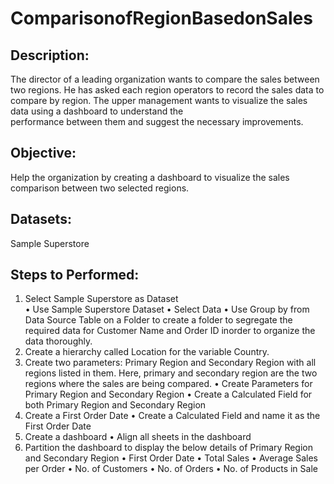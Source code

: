 # ComparisonofRegionBasedonSales

## Description:
  The director of a leading organization wants to compare the sales between two regions. He has asked each region operators to record the sales data to compare by region. The upper management wants to visualize the sales data using a dashboard to understand the   
  performance between them and suggest the necessary improvements.


## Objective: 
  Help the organization by creating a dashboard to visualize the sales comparison between two selected regions.

## Datasets: 
  Sample Superstore

## Steps to Performed: 
  1.	Select Sample Superstore as Dataset  
    •	Use Sample Superstore Dataset
    •	Select Data
    •	Use Group by from Data Source Table on a Folder to create a folder to segregate the required data for Customer Name and Order ID inorder to organize the data thoroughly.
  2.	Create a hierarchy called Location for the variable Country. 
  3.	Create two parameters: Primary Region and Secondary Region with all regions listed in them. Here, primary and secondary region are the two regions where the sales are being compared.
    •	Create Parameters for Primary Region and Secondary Region
    •	Create a Calculated Field for both Primary Region and Secondary Region
  4.	Create a First Order Date
    •	Create a Calculated Field and name it as the First Order Date
  5.	Create a dashboard
    •	Align all sheets in the dashboard
  6.	Partition the dashboard to display the below details of Primary Region and Secondary Region
    •	First Order Date
    •	Total Sales
    •	Average Sales per Order
    •	No. of Customers
    •	No. of Orders
    •	No. of Products in Sale
